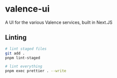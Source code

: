 # valence-ui

A UI for the various Valence services, built in Next.JS

## Linting

```bash
# lint staged files
git add .
pnpm lint-staged

# lint everything
pnpm exec prettier . --write
```
